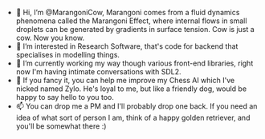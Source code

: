 - 👋 Hi, I’m @MarangoniCow, Marangoni comes from a fluid dynamics phenomena called the Marangoni Effect, where internal flows in small droplets can be generated by gradients in surface tension. Cow is just a cow. Now you know.
- 👀 I’m interested in Research Software, that's code for backend that specialises in modelling things.
- 🌱 I’m currently working my way though various front-end libraries, right now I'm having intimate conversations with SDL2.
- 💞️ If you fancy it, you can help me improve my Chess AI which I've nicked named Zylo. He's loyal to me, but like a friendly dog, would be happy to say hello to you too.
- 📫 You can drop me a PM and I'll probably drop one back. If you need an idea of what sort of person I am, think of a happy golden retriever, and you'll be somewhat there :)

<!---
MarangoniCow/MarangoniCow is a ✨ special ✨ repository because its `README.md` (this file) appears on your GitHub profile.
You can click the Preview link to take a look at your changes.
--->
